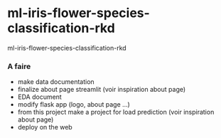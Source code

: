 # ml-iris-flower-species-classification-rkd
ml-iris-flower-species-classification-rkd
### A faire

+ make data documentation
+ finalize about page streamlit (voir inspiration about page)
+ EDA document
+ modify flask app (logo, about page ...)
+ from this project make a project for load prediction (voir inspiration about page)
+ deploy on the web
